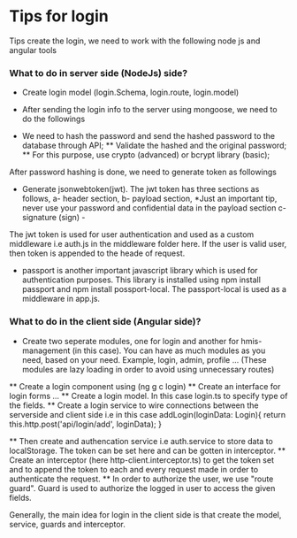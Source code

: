 # Tips for login

Tips create the login, we need to work with the following node js and angular tools

### What to do in server side (NodeJs) side?

* Create login model (login.Schema, login.route, login.model)
* After sending the login info to the server using mongoose, we need to do the followings

* We need to hash the password and send the hashed password to the database through API;
** Validate the hashed and the original password;
** For this purpose, use crypto (advanced) or bcrypt library (basic);

After password hashing is done, we need to generate token as followings

* Generate jsonwebtoken(jwt). The jwt token has three sections as follows,
    a- header section,
    b- payload section,  *Just an important tip, never use your password and confidential data in the payload section
    c- signature (sign) - 

The jwt token is used for user authentication and used as a custom middleware i.e auth.js in the middleware folder here.
 If the user is valid user, then token is appended to the heade of request.

* passport is another important javascript library which is used for authentication purposes. This library is installed
using npm install passport and npm install possport-local. The passport-local is used as a middleware in app.js. 


### What to do in the client side (Angular side)?

* Create two seperate modules, one for login and another for hmis-management (in this case). 
You can have as much modules as you need, based on your need. Example, login, admin, profile ... 
(These modules are lazy loading in order to avoid using unnecessary routes)

** Create a login component using (ng g c login)
** Create an interface for login forms ...
** Create a login model. In this case login.ts to specify type of the fields.
** Create a login service to wire connections between the serverside and client side
    i.e in this case addLogin(loginData: Login){
    return this.http.post('api/login/add', loginData); }  

** Then create and authencation service i.e auth.service to store data to localStorage.
    The token can be set here and can be gotten in interceptor.
** Create an interceptor (here http-client.interceptor.ts) to get the token set
    and to append the token to each and every request made in order to authenticate the request.
** In order to authorize the user, we use "route guard". Guard is used to authorize
    the logged in user to access the given fields.
    



Generally, the main idea for login in the client side is that create the model,
service, guards and interceptor. 